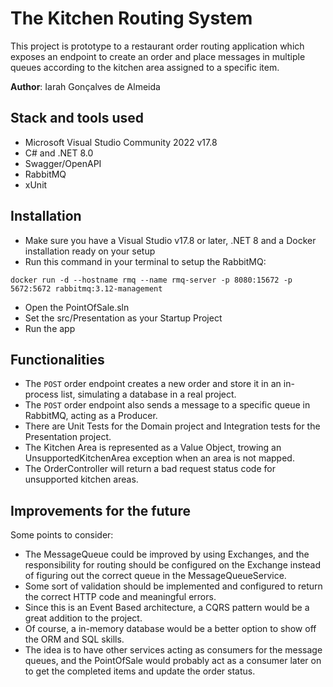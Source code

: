 # The Kitchen Routing System

This project is prototype to a restaurant order routing application which exposes an endpoint to create an order and place messages in multiple queues according to the kitchen area assigned to a specific item.

**Author**: Iarah Gonçalves de Almeida

## Stack and tools used

- Microsoft Visual Studio Community 2022 v17.8
- C# and .NET 8.0
- Swagger/OpenAPI
- RabbitMQ
- xUnit

## Installation

- Make sure you have a Visual Studio v17.8 or later, .NET 8 and a Docker installation ready on your setup
- Run this command in your terminal to setup the RabbitMQ:

`docker run -d --hostname rmq --name rmq-server -p 8080:15672 -p 5672:5672 rabbitmq:3.12-management`

- Open the PointOfSale.sln
- Set the src/Presentation as your Startup Project
- Run the app
    
## Functionalities

- The `POST` order endpoint creates a new order and store it in an in-process list, simulating a database in a real project.
- The `POST` order endpoint also sends a message to a specific queue in RabbitMQ, acting as a Producer.
- There are Unit Tests for the Domain project and Integration tests for the Presentation project.
- The Kitchen Area is represented as a Value Object, trowing an UnsupportedKitchenArea exception when an area is not mapped.
- The OrderController will return a bad request status code for unsupported kitchen areas.

## Improvements for the future

Some points to consider:
- The MessageQueue could be improved by using Exchanges, and the responsibility for routing should be configured on the Exchange instead of figuring out the correct queue in the MessageQueueService.
- Some sort of validation should be implemented and configured to return the correct HTTP code and meaningful errors.
- Since this is an Event Based architecture, a CQRS pattern would be a great addition to the project.
- Of course, a in-memory database would be a better option to show off the ORM and SQL skills.
- The idea is to have other services acting as consumers for the message queues, and the PointOfSale would probably act as a consumer later on to get the completed items and update the order status.

